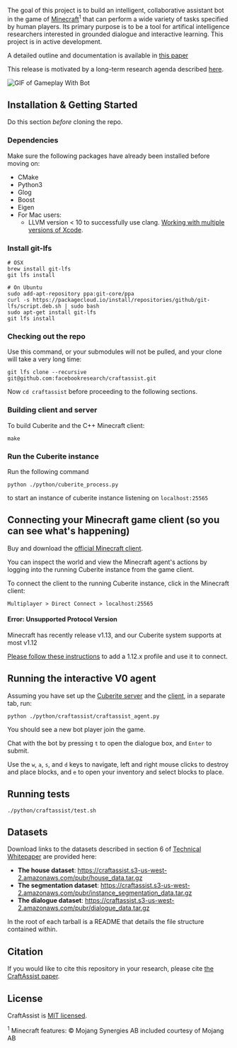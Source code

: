 The goal of this project is to build an intelligent, collaborative assistant bot in the game of [Minecraft](https://www.minecraft.net/en-us/)<sup>1</sup> that can perform a wide variety of tasks specified by human players. Its primary purpose is to be a tool for artifical intelligence researchers interested in grounded dialogue and interactive learning. This project is in active development.

A detailed outline and documentation is available in [this paper](https://research.fb.com/publications/craftassist-a-framework-for-dialogue-enabled-interactive-agents/)

This release is motivated by a long-term research agenda described [here](https://research.fb.com/publications/why-build-an-assistant-in-minecraft/).

![GIF of Gameplay With Bot](https://craftassist.s3-us-west-2.amazonaws.com/pubr/bot_46.gif)

## Installation & Getting Started

Do this section *before* cloning the repo.

### Dependencies

Make sure the following packages have already been installed before moving on:
* CMake
* Python3
* Glog
* Boost
* Eigen
* For Mac users:
  * LLVM version < 10 to successfully use clang. [Working with multiple versions of Xcode](https://medium.com/@hacknicity/working-with-multiple-versions-of-xcode-e331c01aa6bc).

### Install git-lfs

```
# OSX
brew install git-lfs
git lfs install

# On Ubuntu
sudo add-apt-repository ppa:git-core/ppa
curl -s https://packagecloud.io/install/repositories/github/git-lfs/script.deb.sh | sudo bash
sudo apt-get install git-lfs
git lfs install
```

### Checking out the repo

Use this command, or your submodules will not be pulled, and your clone will take a very long time:

```
git lfs clone --recursive git@github.com:facebookresearch/craftassist.git
```

Now `cd craftassist` before proceeding to the following sections.


### Building client and server

To build Cuberite and the C++ Minecraft client:
```
make
```

### Run the Cuberite instance

Run the following command

```
python ./python/cuberite_process.py
```
to start an instance of cuberite instance listening on `localhost:25565`


## Connecting your Minecraft game client (so you can see what's happening)

Buy and download the [official Minecraft client](https://my.minecraft.net/en-us/store/minecraft/).

You can inspect the world and view the Minecraft agent's actions by logging into the
running Cuberite instance from the game client.

To connect the client to the running Cuberite instance, click in the Minecraft client:

```
Multiplayer > Direct Connect > localhost:25565
```

#### Error: Unsupported Protocol Version

Minecraft has recently release v1.13, and our Cuberite system supports at most v1.12

[Please follow these instructions](https://help.mojang.com/customer/portal/articles/1475923-changing-game-versions) to add a 1.12.x profile and use it to connect.

## Running the interactive V0 agent

Assuming you have set up the [Cuberite server](https://github.com/fairinternal/minecraft#run-the-cuberite-instance)
and the [client](https://github.com/fairinternal/minecraft#visualization), in a separate tab, run:

```
python ./python/craftassist/craftassist_agent.py
```

You should see a new bot player join the game.

Chat with the bot by pressing `t` to open the dialogue box, and `Enter` to submit.

Use the `w`, `a`, `s`, and `d` keys to navigate, left and right mouse clicks to destroy and place blocks, and `e` to open your inventory and select blocks to place.

## Running tests

```
./python/craftassist/test.sh
```

## Datasets

Download links to the datasets described in section 6 of [Technical Whitepaper](https://research.fb.com/publications/craftassist-a-framework-for-dialogue-enabled-interactive-agents/) are provided here:

- **The house dataset**: https://craftassist.s3-us-west-2.amazonaws.com/pubr/house_data.tar.gz
- **The segmentation dataset**: https://craftassist.s3-us-west-2.amazonaws.com/pubr/instance_segmentation_data.tar.gz
- **The dialogue dataset**: https://craftassist.s3-us-west-2.amazonaws.com/pubr/dialogue_data.tar.gz

In the root of each tarball is a README that details the file structure contained within.

## Citation

If you would like to cite this repository in your research, please cite [the CraftAssist paper](https://research.fb.com/publications/craftassist-a-framework-for-dialogue-enabled-interactive-agents/).

## License

CraftAssist is [MIT licensed](./LICENSE).

<sup>1</sup> Minecraft features: © Mojang Synergies AB included courtesy of Mojang AB
